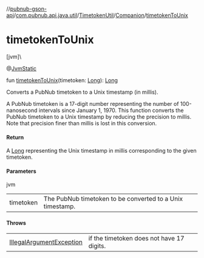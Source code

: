 //[pubnub-gson-api](../../../../index.md)/[com.pubnub.api.java.util](../../index.md)/[TimetokenUtil](../index.md)/[Companion](index.md)/[timetokenToUnix](timetoken-to-unix.md)

# timetokenToUnix

[jvm]\

@[JvmStatic](https://kotlinlang.org/api/latest/jvm/stdlib/kotlin-stdlib/kotlin.jvm/-jvm-static/index.html)

fun [timetokenToUnix](timetoken-to-unix.md)(timetoken: [Long](https://kotlinlang.org/api/latest/jvm/stdlib/kotlin-stdlib/kotlin/-long/index.html)): [Long](https://kotlinlang.org/api/latest/jvm/stdlib/kotlin-stdlib/kotlin/-long/index.html)

Converts a PubNub timetoken to a Unix timestamp (in millis).

A PubNub timetoken is a 17-digit number representing the number of 100-nanosecond intervals since January 1, 1970. This function converts the PubNub timetoken to a Unix timestamp by reducing the precision to millis. Note that precision finer than millis is lost in this conversion.

#### Return

A [Long](https://kotlinlang.org/api/latest/jvm/stdlib/kotlin-stdlib/kotlin/-long/index.html) representing the Unix timestamp in millis corresponding to the given timetoken.

#### Parameters

jvm

| | |
|---|---|
| timetoken | The PubNub timetoken to be converted to a Unix timestamp. |

#### Throws

| | |
|---|---|
| [IllegalArgumentException](https://docs.oracle.com/javase/8/docs/api/java/lang/IllegalArgumentException.html) | if the timetoken does not have 17 digits. |
